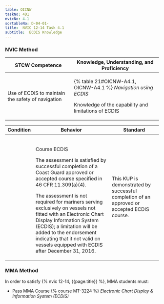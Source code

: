 ```yaml
---
table: OICNW
taskNo: 4D1
nvicNo: 4.1 
sortableNo: D-04-01-
title:  NVIC 12-14 Task 4.1
subtitle:  ECDIS Knowledge
---
```






### NVIC Method

<a style="display:none;" onclick="togglevisibility('nvic_methods')" >Show NVIC method.</a>

<div id='nvic_methods' class='show'>

<table>
<thead>
<tr>
<th class='forty'> STCW Competence </th>
<th class='sixty'> Knowledge, Understanding, and Proficiency </th>
</tr>
</thead>

<tbody>
<tr><td markdown='1'>

Use of ECDIS to maintain the safety of navigation

</td><td markdown='1'>

{% table 21#OICNW-A4.1, OICNW-A4.1 %} *Navigation using ECDIS*

Knowledge of the capability and limitations of ECDIS

</td></tr>


</tbody>
</table>


<table>
<thead>
<tr><th class='twenty'>  Condition </th><th class='twenty'> Behavior </th><th  class='sixty'>Standard </th></tr>
</thead>
<tbody >



<tr><td markdown='1'>


</td><td markdown='1'>


<br>

<div class="tooltip" markdown='1'>

Course ECDIS

The assessment is satisfied by successful completion of a Coast Guard approved or accepted course specified in 46 CFR 11.309(a)(4).

The assessment is not required for mariners serving exclusively on vessels not fitted with an Electronic Chart Display Information System (ECDIS); a limitation will be added to the endorsement indicating that it not valid on vessels equipped with ECDIS after December 31, 2016.

</div>


</td><td markdown='1'>

This KUP is demonstrated by successful completion of an approved or accepted ECDIS course.

</td></tr>
</tbody>
</table>
</div>


### MMA Method

In order to satisfy  {% nvic 12-14, {{page.title}}  %}, MMA students must:

* Pass MMA Course {% course MT-3224 %}  *Electronic Chart Display & Information System (ECDIS)*
